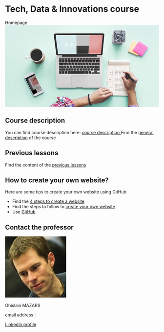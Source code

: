 # Tech, Data & Innovations course
Homepage
<img src="Create-your-website.jpg">

## Course description
   You can find course description here: <a href="course_presentation.md" > course description </a> 
   Find the [general description](https://adelebnt.github.io/Presentation-of-the-course/) of the course

## Previous lessons 
   Find the content of the [previous lessons](PreviousLessons)

## How to create your own website?
   Here are some tips to create your own website using GitHub
   - Find the <a href="lessons.md" > 4 steps to create a website </a>
   - Find the steps to follow to [create your own website](https://adelebnt.github.io/Create-a-website-on-GitHub/)
   - Use [GitHub](https://github.com/)

## Contact the professor
   <img align ="centre" src="Tech%20data...%20Ghislain%20Mazars.jpg">

   Ghislain MAZARS

   email address : 

   [LinkedIn profile](https://fr.linkedin.com/in/ghislainmazars)
  


